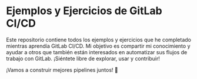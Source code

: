# Ejemplos y Ejercicios de GitLab CI/CD

Este repositorio contiene todos los ejemplos y ejercicios que he completado mientras aprendía GitLab CI/CD. Mi objetivo es compartir mi conocimiento y ayudar a otros que también están interesados en automatizar sus flujos de trabajo con GitLab. ¡Siéntete libre de explorar, usar y contribuir!

¡Vamos a construir mejores pipelines juntos! 🚀
